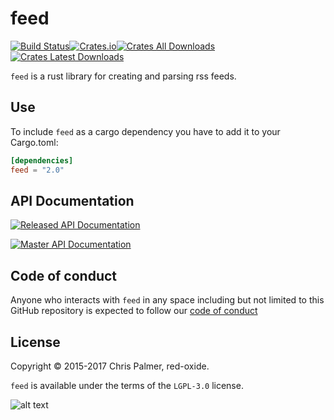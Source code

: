 # feed

[![Build Status](https://img.shields.io/travis/red-oxide/feed.svg?style=flat-square)](https://travis-ci.org/red-oxide/feed)[![Crates.io](https://img.shields.io/crates/v/feed.svg?style=flat-square)](https://crates.io/crates/feed)[![Crates All Downloads](https://img.shields.io/crates/d/feed.svg?style=flat-square)](https://crates.io/crates/feed)[![Crates Latest Downloads](https://img.shields.io/crates/dv/feed.svg?style=flat-square)](https://crates.io/crates/feed)


`feed` is a rust library for creating and parsing rss feeds.


## Use

To include `feed` as a cargo dependency you have to add it to your Cargo.toml:

```Toml
[dependencies]
feed = "2.0"
```

## API Documentation

[![Released API Documentation](https://img.shields.io/badge/api-docs.rs-b7410e.svg?style=flat-square)](https://docs.rs/feed/)


[![Master API Documentation](https://img.shields.io/badge/api-development-b7410e.svg?style=flat-square)](http://red-oxide.github.io/feed)


## Code of conduct

Anyone who interacts with `feed` in any space including but not limited to
this GitHub repository is expected to follow our [code of conduct](https://github.com/red-oxide/org/blob/master/CODE_OF_CONDUCT.md)

## License

Copyright © 2015-2017 Chris Palmer, red-oxide.

`feed` is available under the terms of the `LGPL-3.0` license.

![alt text](https://github.com/red-oxide/org/raw/master/LGPLv3.svg.png "LGPLv3")
